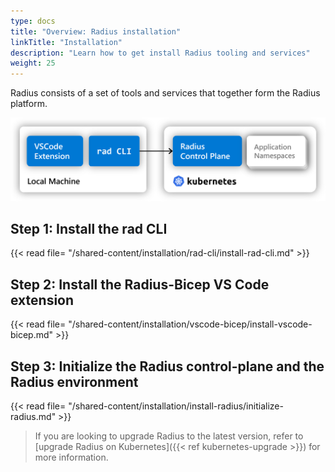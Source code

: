 ```yaml
---
type: docs
title: "Overview: Radius installation"
linkTitle: "Installation"
description: "Learn how to get install Radius tooling and services"
weight: 25
---
```


Radius consists of a set of tools and services that together form the Radius platform.

<img src="radius.png" alt="Diagram showing rad CLI and VSCode extension on local machine plus the Radius control plane on a Kubernetes cluster" width="600px" >

## Step 1: Install the rad CLI

{{< read file= "/shared-content/installation/rad-cli/install-rad-cli.md" >}}

## Step 2: Install the Radius-Bicep VS Code extension

{{< read file= "/shared-content/installation/vscode-bicep/install-vscode-bicep.md" >}}

## Step 3: Initialize the Radius control-plane and the Radius environment

{{< read file= "/shared-content/installation/install-radius/initialize-radius.md" >}}

>If you are looking to upgrade Radius to the latest version, refer to [upgrade Radius on Kubernetes]({{< ref kubernetes-upgrade >}}) for more information.